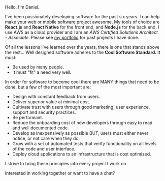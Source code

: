 [//]: <> (This is the introduction text to the website)

Hello. I'm Daniel.
 
I've been passionately developing software for the past six years. I can help make your web or mobile software project awesome. My tools of choice are **React.js** and **React Native** for the front end, and **Node.js** for the back end. I use AWS as a cloud provider and I am an _AWS Certified Solutions Architect - Associate_. Please see [my portfolio](/portfolio/) for past projects I have done.
 
Of all the lessons I've learned over the years, there is one that stands above the rest... Well designed software adheres to the **Cool Software Standard.** It must:

- Be used by many people.
- It must "fit" a need very well.

In order for software to become cool there are MANY things that need to be done, but a few of the most important are:

- Design with constant feedback from users.
- Deliver superior value at minimal cost.
- Cultivate trust with users through good marketing, user experience, support and security practices.
- Be performant.
- Reduce the onboarding cost of new developers through easy to read and well documented code.
- Develop as inexpensively as possible BUT, users must either never notice, or not care when they do.
- Grow with a set of automated tests that verify functionality on all levels of the code and user interface.
- Deploy cloud applications to an infrastructure that is cost optimized.


I strive to bring these principles into every project I work on.

Interested in working together or want to have a chat?